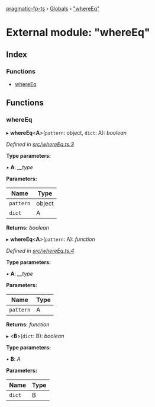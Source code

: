 [pragmatic-fp-ts](../README.md) › [Globals](../globals.md) › ["whereEq"](_whereeq_.md)

# External module: "whereEq"

## Index

### Functions

* [whereEq](_whereeq_.md#whereeq)

## Functions

###  whereEq

▸ **whereEq**<**A**>(`pattern`: object, `dict`: A): *boolean*

*Defined in [src/whereEq.ts:3](https://github.com/hermann-p/pragmatic-fp-ts/blob/1e5cfe0/src/whereEq.ts#L3)*

**Type parameters:**

▪ **A**: *__type*

**Parameters:**

Name | Type |
------ | ------ |
`pattern` | object |
`dict` | A |

**Returns:** *boolean*

▸ **whereEq**<**A**>(`pattern`: A): *function*

*Defined in [src/whereEq.ts:4](https://github.com/hermann-p/pragmatic-fp-ts/blob/1e5cfe0/src/whereEq.ts#L4)*

**Type parameters:**

▪ **A**: *__type*

**Parameters:**

Name | Type |
------ | ------ |
`pattern` | A |

**Returns:** *function*

▸ <**B**>(`dict`: B): *boolean*

**Type parameters:**

▪ **B**: *A*

**Parameters:**

Name | Type |
------ | ------ |
`dict` | B |
